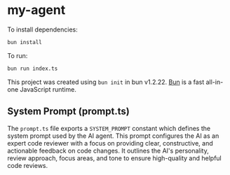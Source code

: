 # my-agent

To install dependencies:

```bash
bun install
```

To run:

```bash
bun run index.ts
```

This project was created using `bun init` in bun v1.2.22. [Bun](https://bun.com) is a fast all-in-one JavaScript runtime.

## System Prompt (prompt.ts)

The `prompt.ts` file exports a `SYSTEM_PROMPT` constant which defines the system prompt used by the AI agent. This prompt configures the AI as an expert code reviewer with a focus on providing clear, constructive, and actionable feedback on code changes. It outlines the AI's personality, review approach, focus areas, and tone to ensure high-quality and helpful code reviews.
